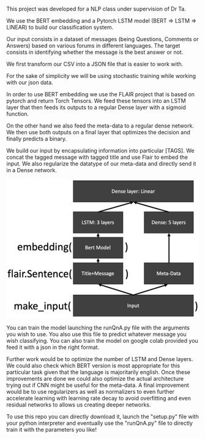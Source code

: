 This project was developed for a NLP class under supervision of Dr Ta.

We use the BERT embedding and a Pytorch LSTM model (BERT => LSTM => LINEAR) to build our classification system.

Our input consists in a dataset of messages (being Questions, Comments or Answers) based on various forums in different languages. The target consists in identifying whether the message is the best answer or not.

We first transform our CSV into a JSON file that is easier to work with.

For the sake of simplicity we will be using stochastic training while working with our json data.

In order to use BERT embedding we use the FLAIR project that is based on pytorch and return Torch Tensors. We feed these tensors into an LSTM layer that then feeds its outputs to a regular Dense layer with a sigmoid function. 

On the other hand we also feed the meta-data to a regular dense network. We then use both outputs on a final layer that optimizes the decision and finally predicts a binary.

We build our input by encapsulating information into particular [TAGS]. We concat the tagged message with tagged title and use Flair to embed the input. We also regularize the datatype of our meta-data and directly send it in a Dense network.

![alt text](https://github.com/MCSZN/qna/blob/master/imgs/model.png)

You can train the model launching the runQnA.py file with the arguments you wish to use. You also use this file to predict whatever message you wish classifying. You can also train the model on google colab provided you feed it with a json in the right format.

Further work would be to optimize the number of LSTM and Dense layers. We could also check which BERT version is most appropriate for this particular task given that the language is majoritarily english. Once these improvements are done we could also optimize the actual architecture trying out if CNN might be useful for the meta-data.
A final improvement would be to use regularizers as well as normalizers to even further accelerate learning with learning rate decay to avoid overfitting and even residual networks to allows us creating deeper networks. 

To use this repo you can directly download it, launch the "setup.py" file with your python interpreter and eventually use the "runQnA.py" file to directly train it with the parameters you like!

